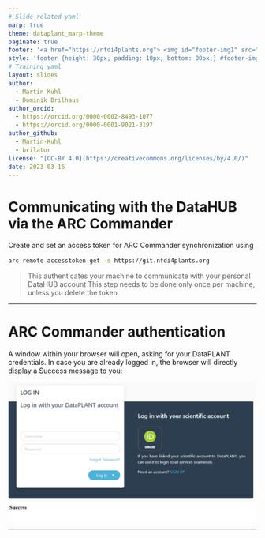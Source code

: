 ```yaml
---
# Slide-related yaml
marp: true
theme: dataplant_marp-theme
paginate: true
footer: '<a href="https://nfdi4plants.org"> <img id="footer-img1" src="../../images/_logos/DataPLANT/DataPLANT_logo_square_bg_transparent.svg"></a> <a href="https://creativecommons.org/licenses/by/4.0/"><img id="footer-img2" src="../../images/_logos/CreativeCommons/by.svg"> </a>'
style: 'footer {height: 30px; padding: 10px; bottom: 00px;} #footer-img1 {height: 30px; padding-left: 0px;} #footer-img2 {height: 20px; padding-left: 20px; opacity: 0.5;}'
# Training yaml
layout: slides
author: 
  - Martin Kuhl
  - Dominik Brilhaus
author_orcid: 
  - https://orcid.org/0000-0002-8493-1077
  - https://orcid.org/0000-0001-9021-3197
author_github: 
  - Martin-Kuhl
  - brilator
license: "[CC-BY 4.0](https://creativecommons.org/licenses/by/4.0/)"
date: 2023-03-16
---
```


# Communicating with the DataHUB via the ARC Commander

Create and set an access token for ARC Commander synchronization using

```bash
arc remote accesstoken get -s https://git.nfdi4plants.org
```

> This authenticates your machine to communicate with your personal DataHUB account
> This step needs to be done only once per machine, unless you delete the token.

<!-- Source to slide(s) -->
<!-- ../../bricks/tutorial_arc_access.md -->


---

# ARC Commander authentication

A window within your browser will open, asking for your DataPLANT credentials. In case you are already logged in, the browser will directly display a Success message to you:

![w:700](../../../img/arcCommander_AccessToken.png)

<!-- Source to slide(s) -->
<!-- ../../bricks/tutorial_arc_access-authentication.md -->


---
